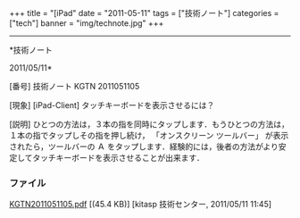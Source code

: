 ﻿+++
title = "[iPad"
date = "2011-05-11"
tags = ["技術ノート"]
categories = ["tech"]
banner = "img/technote.jpg"
+++

-----------------------------------------------------------------------------------------------------------------------------

*技術ノート

2011/05/11*


[番号]
技術ノート KGTN 2011051105

[現象]
[iPad-Client] タッチキーボードを表示させるには？

[説明]
ひとつの方法は，３本の指を同時にタップします．もうひとつの方法は，１本の指でタップしその指を押し続け，
「オンスクリーン ツールバー」 が表示されたら，ツールバーの Ａ
をタップします．経験的には，後者の方法がより安定してタッチキーボードを表示させることが出来ます．


### ファイル

 
 


[KGTN2011051105.pdf](http://techreport.kitasp.net/attachments/download/556/KGTN2011051105.pdf)
 [(45.4 KB)] [kitasp 技術センター, 2011/05/11
11:45]


 


 

